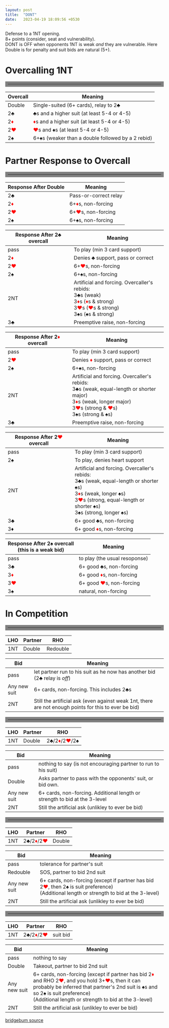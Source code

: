 ```yaml
---
layout: post
title:  "DONT"
date:   2023-04-19 18:09:56 +0530
---
```

Defense to a 1NT opening.<br>
8+ points (consider, seat and vulnerability).<br>
DONT is OFF when opponents 1NT is weak *and* they are vulnerable. Here Double is for penalty and suit bids are natural (5+).

# Overcalling 1NT

<hr style="border:0.5rem solid gray">

| Overcall | Meaning |
| ----------- | ----------- |
| Double | Single-suited (6+ cards), relay to 2<font style='color:black;'>&clubs;</font>
| 2&clubs; | <font style='color:black;'>&clubs;</font>s and a higher suit (at least 5-4 or 4-5) |
| 2<font style='color:red;'>&diams;</font> | <font style='color:red;'>&diams;</font>s and a higher suit (at least 5-4 or 4-5) |
| 2<font style='color:red;'>&hearts;</font>   | <font style='color:red;'>&hearts;</font>s and <font style='color:black;'>&spades;</font>s (at least 5-4 or 4-5) |
| 2<font style='color:black;'>&spades;</font> | 6+<font style='color:black;'>&spades;</font>s (weaker than a double followed by a 2 rebid) |

# Partner Response to Overcall

<hr style="border:0.5rem solid gray">

| Response After Double | Meaning |
| ----------- | ----------- |
| 2<font style='color:black;'>&clubs;</font> | Pass-or-correct relay |
| 2<font style='color:red;'>&diams;</font> | 6+<font style='color:red;'>&diams;</font>s, non-forcing |
| 2<font style='color:red;'>&hearts;</font>   | 6+<font style='color:red;'>&hearts;</font>s, non-forcing |
| 2<font style='color:black;'>&spades;</font> | 6+<font style='color:black;'>&spades;</font>s, non-forcing |

| Response After 2<font style='color:black;'>&clubs;</font> overcall| Meaning |
| ----------- | ----------- |
| pass | To play (min 3 card support) |
| 2<font style='color:red;'>&diams;</font> | Denies <font style='color:black;'>&clubs;</font> support, pass or correct |
| 2<font style='color:red;'>&hearts;</font>   | 6+<font style='color:red;'>&hearts;</font>s, non-forcing |
| 2<font style='color:black;'>&spades;</font> | 6+<font style='color:black;'>&spades;</font>s, non-forcing |
| 2NT | Artificial and forcing. Overcaller's rebids:  <br>3<font style='color:black;'>&clubs;</font>s (weak)<br>3<font style='color:red;'>&diams;</font>s (<font style='color:red;'>&diams;</font>s & strong)<br>3<font style='color:red;'>&hearts;</font>s (<font style='color:red;'>&hearts;</font>s & strong)<br>3<font style='color:black;'>&spades;</font>s (<font style='color:black;'>&spades;</font>s & strong)|
| 3<font style='color:black;'>&clubs;</font> | Preemptive raise, non-forcing |

| Response After 2<font style='color:red;'>&diams;</font> overcall| Meaning |
| ----------- | ----------- |
| pass | To play (min 3 card support) |
| 2<font style='color:red;'>&hearts;</font>   | Denies <font style='color:red;'>&diams;</font> support, pass or correct |
| 2<font style='color:black;'>&spades;</font> | 6+<font style='color:black;'>&spades;</font>s, non-forcing |
| 2NT | Artificial and forcing. Overcaller's rebids:  <br>3<font style='color:black;'>&clubs;</font>s (weak, equal-length or shorter major)<br>3<font style='color:red;'>&diams;</font>s (weak, longer major)<br>3<font style='color:red;'>&hearts;</font>s (strong & <font style='color:red;'>&hearts;</font>s)<br>3<font style='color:black;'>&spades;</font>s (strong & <font style='color:black;'>&spades;</font>s)|
| 3<font style='color:black;'>&clubs;</font> | Preemptive raise, non-forcing |

| Response After 2<font style='color:red;'>&hearts;</font> overcall| Meaning |
| ----------- | ----------- |
| pass | To play (min 3 card support) |
| 2<font style='color:black;'>&spades;</font> | To play, denies heart support |
| 2NT | Artificial and forcing. Overcaller's rebids:  <br>3<font style='color:black;'>&clubs;</font>s (weak, equal-length or shorter <font style='color:black;'>&spades;</font>s)<br>3<font style='color:red;'>&diams;</font>s (weak, longer <font style='color:black;'>&spades;</font>s)<br>3<font style='color:red;'>&hearts;</font>s (strong, equal-length or shorter <font style='color:black;'>&spades;</font>s)<br>3<font style='color:black;'>&spades;</font>s (strong, longer <font style='color:black;'>&spades;</font>s)|
| 3<font style='color:black;'>&clubs;</font> | 6+ good <font style='color:black;'>&clubs;</font>s, non-forcing |
| 3<font style='color:black;'>&diams;</font> | 6+ good <font style='color:red;'>&diams;</font>s, non-forcing |

| Response After 2<font style='color:black;'>&spades;</font> overcall<br>(this is a weak bid)| Meaning |
| ----------- | ----------- |
| pass | to play (the usual resoponse) |
| 3<font style='color:black;'>&clubs;</font> | 6+ good <font style='color:black;'>&clubs;</font>s, non-forcing |
| 3<font style='color:red;'>&diams;</font> | 6+ good <font style='color:red;'>&diams;</font>s, non-forcing |
| 3<font style='color:red;'>&hearts;</font> | 6+ good <font style='color:red;'>&hearts;</font>s, non-forcing |
| 3<font style='color:black;'>&spades;</font> | natural, non-forcing |

# In Competition

<hr style="border:0.5rem solid gray">

| LHO | Partner | RHO |
| ----------- | ----------- | ----------- |
| 1NT | Double | Redouble | 

| Bid | Meaning |
| ----------- | ----------- |
| pass | let partner run to his suit as he now has another bid (2<font style='color:black;'>&clubs;</font> relay is _off_) |
| Any new suit | 6+ cards, non-forcing. This includes 2<font style='color:black;'>&clubs;</font>s |
| 2NT | Still the artificial ask (even against weak 1nt, there are not enough points for this to ever be bid) |

<hr style="border:0.5rem solid gray">

| LHO | Partner | RHO |
| ----------- | ----------- | ----------- |
| 1NT | Double | 2<font style='color:black;'>&clubs;</font>/2<font style='color:red;'>&diams;</font>/2<font style='color:red;'>&hearts;</font>/2<font style='color:black;'>&spades;</font> | 

| Bid | Meaning |
| ----------- | ----------- |
| pass | nothing to say (is not encouraging partner to run to his suit) |
| Double | Asks partner to pass with the opponents' suit, or bid own. |
| Any new suit | 6+ cards, non-forcing. Additional length or strength to bid at the 3-level  |
| 2NT | Still the artificial ask (unlikley to ever be bid)  |

<hr style="border:0.5rem solid gray">

| LHO | Partner | RHO |
| ----------- | ----------- | ----------- |
| 1NT | 2<font style='color:black;'>&clubs;</font>/2<font style='color:red;'>&diams;</font>/2<font style='color:red;'>&hearts;</font> | Double |

| Bid | Meaning |
| ----------- | ----------- |
| pass | tolerance for partner's suit |
| Redouble | SOS, partner to bid 2nd suit |
| Any new suit | 6+ cards, non-forcing (except if partner has bid 2<font style='color:red;'>&hearts;</font>, then 2<font style='color:black;'>&spades;</font> is suit preference)<br>(Additional length or strength to bid at the 3-level)  |
| 2NT | Still the artificial ask (unlikley to ever be bid)  |

<hr style="border:0.5rem solid gray">

| LHO | Partner | RHO |
| ----------- | ----------- | ----------- |
| 1NT | 2<font style='color:black;'>&clubs;</font>/2<font style='color:red;'>&diams;</font>/2<font style='color:red;'>&hearts;</font> | suit bid |

| Bid | Meaning |
| ----------- | ----------- |
| pass | nothing to say |
| Double | Takeout, partner to bid 2nd suit |
| Any new suit | 6+ cards, non-forcing (except if partner has bid 2<font style='color:red;'>&diams;</font> and RHO 2<font style='color:red;'>&hearts;</font>, and you hold 3+<font style='color:red;'>&hearts;</font>s, then it can probably be inferred that partner's 2nd suit is <font style='color:black;'>&spades;</font>s and so 2<font style='color:black;'>&spades;</font> is suit preference)<br>(Additional length or strength to bid at the 3-level)  |
| 2NT | Still the artificial ask (unlikley to ever be bid)  |


[bridgebum source](https://www.bridgebum.com/dont.php)




